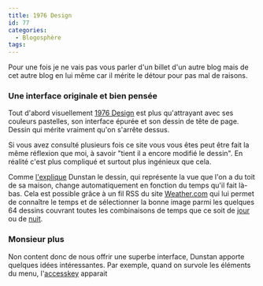 ```yaml
---
title: 1976 Design
id: 77
categories:
  - Blogosphère
tags:
---
```


Pour une fois je ne vais pas vous parler d'un billet d'un autre blog mais de cet autre blog en lui même car il mérite le détour pour pas mal de raisons.

### Une interface originale et bien pensée

Tout d'abord visuellement [1976 Design](http://www.1976design.com/) est plus qu'attrayant avec ses couleurs pastelles, son interface épurée et son dessin de tête de page. Dessin qui mérite vraiment qu'on s'arrête dessus.

Si vous avez consulté plusieurs fois ce site vous vous êtes peut être fait la même réflexion que moi, à savoir "tient il a encore modifié le dessin". En réalité c'est plus compliqué et surtout plus ingénieux que cela.

Comme [l'explique](http://www.1976design.com/blog/colophon/) Dunstan le dessin, qui représente la vue que l'on a du toit de sa maison, change automatiquement en fonction du temps qu'il fait là-bas. Cela est possible grâce à un fil RSS du site [Weather.com](http://www.weather.com/) qui lui permet de connaître le temps et de sélectionner la bonne image parmi les quelques 64 dessins couvrant toutes les combinaisons de temps que ce soit de [jour](http://www.1976design.com/blog/commonpics/day/) ou de [nuit](http://www.1976design.com/blog/commonpics/night/).

### Monsieur plus

Non content donc de nous offrir une superbe interface, Dunstan apporte quelques idées intéressantes. Par exemple, quand on survole les éléments du menu, l'[accesskey](http://www.w3.org/TR/html401/interact/forms.html#adef-accesskey) apparait